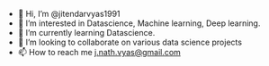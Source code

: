 - 👋 Hi, I’m @jitendarvyas1991
- 👀 I’m interested in Datascience, Machine learning, Deep learning.
- 🌱 I’m currently learning Datascience.
- 💞️ I’m looking to collaborate on various data science projects
- 📫 How to reach me j.nath.vyas@gmail.com

<!---
jitendarvyas1991/jitendarvyas1991 is a ✨ special ✨ repository because its `README.md` (this file) appears on your GitHub profile.
You can click the Preview link to take a look at your changes.
--->
